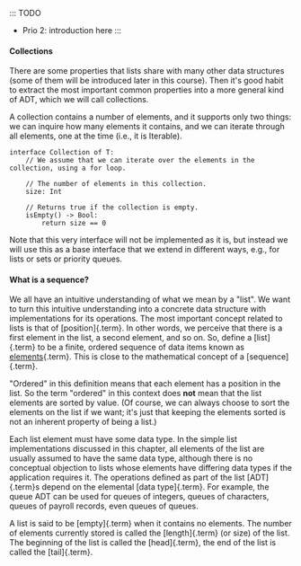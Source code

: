 

::: TODO
- Prio 2: introduction here
:::

#### Collections

There are some properties that lists share with many other data
structures (some of them will be introduced later in this course). Then
it's good habit to extract the most important common properties into a
more general kind of ADT, which we will call collections.

A collection contains a number of elements, and it supports only two
things: we can inquire how many elements it contains, and we can iterate
through all elements, one at the time (i.e., it is Iterable).

    interface Collection of T:
        // We assume that we can iterate over the elements in the collection, using a for loop.

        // The number of elements in this collection.
        size: Int

        // Returns true if the collection is empty.
        isEmpty() -> Bool:
            return size == 0

Note that this very interface will not be implemented as it is, but
instead we will use this as a base interface that we extend in different
ways, e.g., for lists or sets or priority queues.


#### What is a sequence?

We all have an intuitive understanding of what we mean by a "list". We
want to turn this intuitive understanding into a concrete data structure
with implementations for its operations. The most important concept
related to lists is that of [position]{.term}.
In other words, we perceive that there is a first element in the list, a
second element, and so on. So, define a [list]{.term} to be a finite, ordered sequence of data items known as
[elements](#element){.term}. This is close to
the mathematical concept of a [sequence]{.term}.

"Ordered" in this definition means that each element has a position in
the list. So the term "ordered" in this context does **not** mean that
the list elements are sorted by value. (Of course, we can always choose
to sort the elements on the list if we want; it's just that keeping the
elements sorted is not an inherent property of being a list.)

Each list element must have some data type. In the simple list
implementations discussed in this chapter, all elements of the list are
usually assumed to have the same data type, although there is no
conceptual objection to lists whose elements have differing data types
if the application requires it. The operations defined as part of the
list [ADT]{.term}s depend on the elemental [data type]{.term}.
For example, the queue ADT can be used for queues of integers, queues of characters, queues of payroll records, even queues of queues.

A list is said to be [empty]{.term} when it
contains no elements. The number of elements currently stored is called
the [length]{.term} (or size) of the list. The beginning
of the list is called the [head]{.term}, the end
of the list is called the [tail]{.term}.

